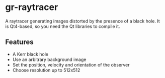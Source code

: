 # gr-raytracer
A raytracer generating images distorted by the presence of a black hole.
It is Qt4-based, so you need the Qt libraries to compile it.

## Features
- A Kerr black hole
- Use an arbitrary background image
- Set the position, velocity and orientation of the observer
- Choose resolution up to 512x512
